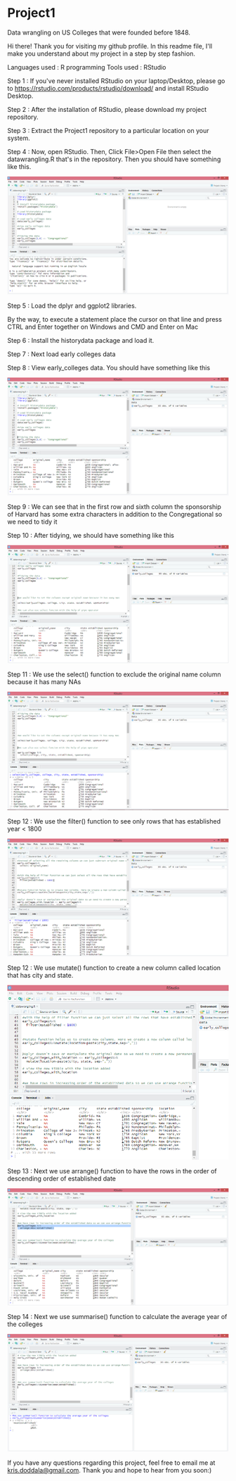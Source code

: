 # Project1
Data wrangling on US Colleges that were founded before 1848.


Hi there! Thank you for visiting my github profile. In this readme file, I'll make you understand about my project in a step by step fashion.

Languages used : R programming
Tools used     : RStudio

Step 1 : If you've never installed RStudio on your laptop/Desktop, please go to https://rstudio.com/products/rstudio/download/ and install RStudio Desktop.

Step 2 : After the installation of RStudio, please download my project repository.

Step 3 : Extract the Project1 repository to a particular location on your system.

Step 4 : Now, open RStudio. Then, Click File>Open File then select the datawrangling.R that's in the repository. Then you should have something like this.

![](https://github.com/Krisdoddala/Project1/blob/master/images/shot1.PNG)

Step 5 : Load the dplyr and ggplot2 libraries. 

By the way, to execute a statement place the cursor on that line and press CTRL and Enter together on Windows
and CMD and Enter on Mac 

Step 6 : Install the historydata package and load it.

Step 7 : Next load early colleges data

Step 8 : View early_colleges data. You should have something like this

![](https://github.com/Krisdoddala/Project1/blob/master/images/shot2.PNG)

Step 9 : We can see that in the first row and sixth column the sponsorship of Harvard has some extra characters in addition to the Congregational so we need to tidy it

Step 10 : After tidying, we should have something like this

![](https://github.com/Krisdoddala/Project1/blob/master/images/shot3.PNG)

Step 11 : We use the select() function to exclude the original name column because it has many NAs

![](https://github.com/Krisdoddala/Project1/blob/master/images/shot4.PNG)

Step 12 : We use the filter() function to see only rows that has established year < 1800

![](https://github.com/Krisdoddala/Project1/blob/master/images/shot5.PNG)
 
 Step 12 : We use mutate() function to create a new column called location that has city and state.
 
![](https://github.com/Krisdoddala/Project1/blob/master/images/shot6.PNG) 

Step 13 : Next we use arrange() function to have the rows in the order of descending order of established date

![](https://github.com/Krisdoddala/Project1/blob/master/images/shot7.PNG)

Step 14 : Next we use summarise() function to calculate the average year of the colleges

 ![](https://github.com/Krisdoddala/Project1/blob/master/images/shot8.PNG)

If you have any questions regarding this project, feel free to email me at kris.doddala@gmail.com. Thank you and hope to hear from you soon:)




  